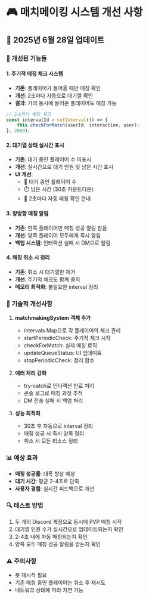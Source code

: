 # 🎮 매치메이킹 시스템 개선 사항

## 📅 2025년 6월 28일 업데이트

### 🔧 개선된 기능들

#### 1. **주기적 매칭 체크 시스템**
- **기존**: 플레이어가 들어올 때만 매칭 확인
- **개선**: 2초마다 자동으로 대기열 확인
- **결과**: 거의 동시에 들어온 플레이어도 매칭 가능

```javascript
// 2초마다 매칭 체크
const intervalId = setInterval(() => {
    this.checkForMatch(userId, interaction, user);
}, 2000);
```

#### 2. **대기열 상태 실시간 표시**
- **기존**: 대기 중인 플레이어 수 미표시
- **개선**: 실시간으로 대기 인원 및 남은 시간 표시
- **UI 개선**:
  - 👥 대기 중인 플레이어 수
  - ⏱️ 남은 시간 (30초 카운트다운)
  - 📢 2초마다 자동 매칭 확인 안내

#### 3. **양방향 매칭 알림**
- **기존**: 한쪽 플레이어만 매칭 성공 알림 받음
- **개선**: 양쪽 플레이어 모두에게 즉시 알림
- **백업 시스템**: 인터랙션 실패 시 DM으로 알림

#### 4. **매칭 취소 시 정리**
- **기존**: 취소 시 대기열만 제거
- **개선**: 주기적 체크도 함께 중지
- **메모리 최적화**: 불필요한 interval 정리

### 🚀 기술적 개선사항

1. **matchmakingSystem 객체 추가**
   - intervals Map으로 각 플레이어의 체크 관리
   - startPeriodicCheck: 주기적 체크 시작
   - checkForMatch: 실제 매칭 로직
   - updateQueueStatus: UI 업데이트
   - stopPeriodicCheck: 정리 함수

2. **에러 처리 강화**
   - try-catch로 인터랙션 만료 처리
   - 콘솔 로그로 매칭 과정 추적
   - DM 전송 실패 시 백업 처리

3. **성능 최적화**
   - 30초 후 자동으로 interval 정리
   - 매칭 성공 시 즉시 양쪽 정리
   - 취소 시 모든 리소스 정리

### 📊 예상 효과

- **매칭 성공률**: 대폭 향상 예상
- **대기 시간**: 평균 2-4초로 단축
- **사용자 경험**: 실시간 피드백으로 개선

### 🔍 테스트 방법

1. 두 개의 Discord 계정으로 동시에 PVP 매칭 시작
2. 대기열 인원 수가 실시간으로 업데이트되는지 확인
3. 2-4초 내에 자동 매칭되는지 확인
4. 양쪽 모두 매칭 성공 알림을 받는지 확인

### ⚠️ 주의사항

- 봇 재시작 필요
- 기존 매칭 중인 플레이어는 취소 후 재시도
- 네트워크 상태에 따라 지연 가능